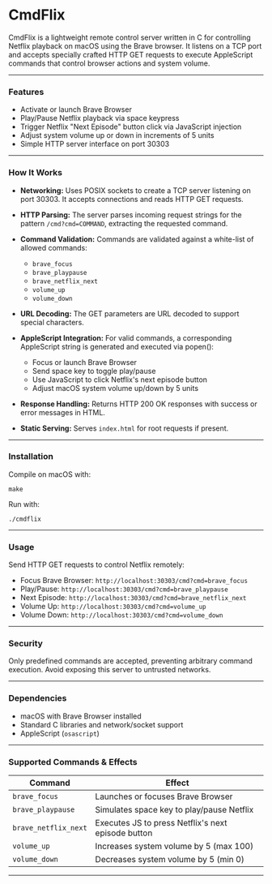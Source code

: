 # CmdFlix

CmdFlix is a lightweight remote control server written in C for controlling Netflix playback on macOS using the Brave browser. It listens on a TCP port and accepts specially crafted HTTP GET requests to execute AppleScript commands that control browser actions and system volume.

---

### Features

- Activate or launch Brave Browser
- Play/Pause Netflix playback via space keypress
- Trigger Netflix "Next Episode" button click via JavaScript injection
- Adjust system volume up or down in increments of 5 units
- Simple HTTP server interface on port 30303

---

### How It Works

- **Networking:** Uses POSIX sockets to create a TCP server listening on port 30303. It accepts connections and reads HTTP GET requests.
- **HTTP Parsing:** The server parses incoming request strings for the pattern `/cmd?cmd=COMMAND`, extracting the requested command.
- **Command Validation:** Commands are validated against a white-list of allowed commands:
  - `brave_focus`
  - `brave_playpause`
  - `brave_netflix_next`
  - `volume_up`
  - `volume_down`
- **URL Decoding:** The GET parameters are URL decoded to support special characters.
- **AppleScript Integration:** For valid commands, a corresponding AppleScript string is generated and executed via popen():
  - Focus or launch Brave Browser
  - Send space key to toggle play/pause
  - Use JavaScript to click Netflix's next episode button
  - Adjust macOS system volume up/down by 5 units

- **Response Handling:** Returns HTTP 200 OK responses with success or error messages in HTML.
- **Static Serving:** Serves `index.html` for root requests if present.

---

### Installation

Compile on macOS with:

`make`

Run with:

`./cmdflix`

---

### Usage

Send HTTP GET requests to control Netflix remotely:

- Focus Brave Browser: `http://localhost:30303/cmd?cmd=brave_focus`
- Play/Pause: `http://localhost:30303/cmd?cmd=brave_playpause`
- Next Episode: `http://localhost:30303/cmd?cmd=brave_netflix_next`
- Volume Up: `http://localhost:30303/cmd?cmd=volume_up`
- Volume Down: `http://localhost:30303/cmd?cmd=volume_down`

---

### Security

Only predefined commands are accepted, preventing arbitrary command execution. Avoid exposing this server to untrusted networks.

---

### Dependencies

- macOS with Brave Browser installed
- Standard C libraries and network/socket support
- AppleScript (`osascript`)

---

### Supported Commands & Effects

| Command             | Effect                                              |
|---------------------|-----------------------------------------------------|
| `brave_focus`       | Launches or focuses Brave Browser                   |
| `brave_playpause`   | Simulates space key to play/pause Netflix           |
| `brave_netflix_next`| Executes JS to press Netflix's next episode button  |
| `volume_up`         | Increases system volume by 5 (max 100)              |
| `volume_down`       | Decreases system volume by 5 (min 0)                |

---
